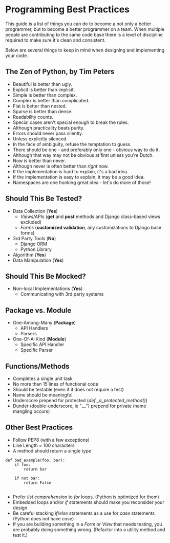 # Programming Best Practices

This guide is a list of things you can do to become a not only a better programmer, but to become a better programmer on a team.  When multiple people are contributing to the same code base there is a level of discipline required to make sure it's clean and consistent.

Below are several things to keep in mind when designing and implementing your code. 

## The Zen of Python, by Tim Peters

- Beautiful is better than ugly.
- Explicit is better than implicit.
- Simple is better than complex.
- Complex is better than complicated.
- Flat is better than nested.
- Sparse is better than dense.
- Readability counts.
- Special cases aren't special enough to break the rules.
- Although practicality beats purity.
- Errors should never pass silently.
- Unless explicitly silenced.
- In the face of ambiguity, refuse the temptation to guess.
- There should be one - and preferably only one - obvious way to do it.
- Although that way may not be obvious at first unless you're Dutch.
- Now is better than never.
- Although never is often better than *right* now.
- If the implementation is hard to explain, it's a bad idea.
- If the implementation is easy to explain, it may be a good idea.
- Namespaces are one honking great idea - let's do more of those!

## Should This Be Tested?

- Data Collection (**Yes**)
    - *Views*/APIs (**get** and **post** methods and Django class-based views excluded)
    - *Forms* (**customized validation**, any customizations to Django base forms)
- 3rd Party Tools (**No**)
    - Django ORM
    - Python Library
- Algorithm (**Yes**)
- Data Manipulation (**Yes**)

## Should This Be Mocked?

- Non-local Implementations (**Yes**)
    - Communicating with 3rd party systems
    
## Package vs. Module

- One-Among-Many (**Package**)
    - API Handlers
    - Parsers
- One-Of-A-Kind (**Module**)
    - Specific API Handler
    - Specific Parser
    
## Functions/Methods

- Completes a single unit task
- No more than 15 lines of functional code
- Should be testable (even if it does not require a test)
- Name should be meaningful
- Underscore prepend for protected (*def _a_protected_method()*)
- Dunder (double-underscore, ie "__") prepend for private (name mangling occurs)

## Other Best Practices

- Follow PEP8 (with a few exceptions)
- Line Length = 100 characters
- A method should return a single type
    
```
def bad_example(foo, bar):
    if foo:
        return bar
    
    if not bar:
        return False
    
```

- Prefer *list comprehension* to *for* loops. (Python is optimized for them)
- Embedded loops and/or *if* statements should make you reconsider your design
- Be careful stacking *if*/*else* statements as a use for *case* statements (Python does not have *case*)
- If you are building something in a *Form* or *View* that needs testing, you are probably doing something wrong.  (Refactor into a utility method and test it.)
